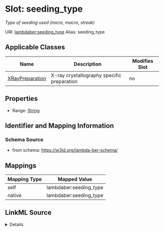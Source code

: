 

# Slot: seeding_type 


_Type of seeding used (micro, macro, streak)_





URI: [lambdaber:seeding_type](https://w3id.org/lambda-ber-schema/seeding_type)
Alias: seeding_type

<!-- no inheritance hierarchy -->





## Applicable Classes

| Name | Description | Modifies Slot |
| --- | --- | --- |
| [XRayPreparation](XRayPreparation.md) | X-ray crystallography specific preparation |  no  |






## Properties

* Range: [String](String.md)




## Identifier and Mapping Information






### Schema Source


* from schema: https://w3id.org/lambda-ber-schema/




## Mappings

| Mapping Type | Mapped Value |
| ---  | ---  |
| self | lambdaber:seeding_type |
| native | lambdaber:seeding_type |




## LinkML Source

<details>
```yaml
name: seeding_type
description: Type of seeding used (micro, macro, streak)
from_schema: https://w3id.org/lambda-ber-schema/
rank: 1000
alias: seeding_type
owner: XRayPreparation
domain_of:
- XRayPreparation
range: string

```
</details>